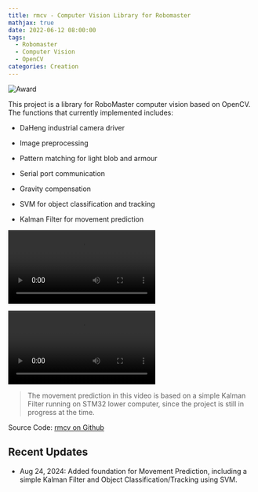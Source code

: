 ```yaml
---
title: rmcv - Computer Vision Library for Robomaster
mathjax: true
date: 2022-06-12 08:00:00
tags: 
  - Robomaster
  - Computer Vision
  - OpenCV
categories: Creation
---
```


![Award](award.jpeg "Award")

This project is a library for RoboMaster computer vision based on OpenCV. The functions that currently implemented includes:

- DaHeng industrial camera driver
- Image preprocessing
- Pattern matching for light blob and armour
- Serial port communication
- Gravity compensation

- SVM for object classification and tracking
- Kalman Filter for movement prediction

![practical_training](rmcv_2.mov "Practical Training")

![practical_training](rmcv.mov "Practical Training")

> The movement prediction in this video is based on a simple Kalman Filter running on STM32 lower computer, since the project is still in progress at the time.

Source Code: [rmcv on Github](https://github.com/deemoe404/rmcv)

## Recent Updates

- Aug 24, 2024: Added foundation for Movement Prediction, including a simple Kalman Filter and Object Classification/Tracking using SVM.

